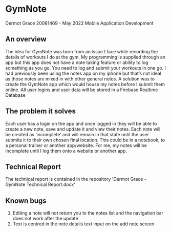 # GymNote
Dermot Grace 20081469 - May 2022
Mobile Application Development

 
## An overview
The idea for GymNote was born from an issue I face while recording the details of workouts I do at the gym. My programming is supplied through an app but this app does not have a note taking feature or ability to log something as you go. You need to log and submit your workouts in one go. I had previously been using the notes app on my iphone but that’s not ideal as those notes are mixed in with other general notes.
A solution was to create the GymNote app which would house my notes before I submit them online. 
All user logins and user data will be stored in a Firebase Realtime Database

## The problem it solves
Each user has a login on the app and once logged in they will be able to create a new note, save and update it and view their notes. Each note will be created as ‘incomplete’ and will remain in that state until the user submits it to their own chosen final location. This could be in a notebook, to a personal trainer or another app/website. 
For me, my notes will be incomplete until I log them onto a website or another app.

## Technical Report
The technical report is contained in the repository 'Dermot Grace - GymNote Technical Report.docx'

## Known bugs
1.	Editing a note will not return you to the notes list and the navigation bar does not work after the update
2.	Text is centred in the note details text input on the add note screen
